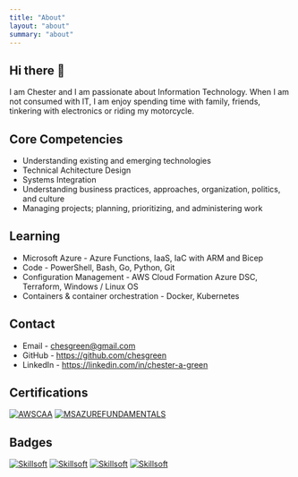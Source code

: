 ```yaml
---
title: "About"
layout: "about"
summary: "about"
---
```


## Hi there 👋

I am Chester and I am passionate about Information Technology.  When I am not consumed with IT, I am enjoy spending time with family, friends, tinkering with electronics or riding my motorcycle.

## Core Competencies
* Understanding existing and emerging technologies
* Technical Achitecture Design
* Systems Integration
* Understanding business practices, approaches, organization, politics, and culture
* Managing projects; planning, prioritizing, and administering work

## Learning
* Microsoft Azure - Azure Functions, IaaS, IaC with ARM and Bicep
* Code - PowerShell, Bash, Go, Python, Git
* Configuration Management - AWS Cloud Formation Azure DSC, Terraform, Windows / Linux OS
* Containers & container orchestration - Docker, Kubernetes

## Contact

* Email - chesgreen@gmail.com
* GitHub - https://github.com/chesgreen
* LinkedIn - https://linkedin.com/in/chester-a-green

## Certifications

[![AWSCAA](https://images.credly.com/size/340x340/images/4bc21d8b-4afe-4fbd-9a90-a9de8bf7b240/AWS-SolArchitect-Associate-2020.png)](https://www.credly.com/badges/fa75a8b2-ea39-45aa-ac09-e37eb6e3f00b/public_url)
[![MSAZUREFUNDAMENTALS](https://images.credly.com/size/340x340/images/6a254dad-77e5-4e71-8049-94e5c7a15981/azure-fundamentals-600x600.png)](https://www.credly.com/badges/67d27b83-0da3-4dfb-b1f1-982ecd377732/public_url)


## Badges
[![Skillsoft](https://api.accredible.com/v1/frontend/credential_website_embed_image/badge/46054426)](https://skillsoft.digitalbadges.skillsoft.com/60f75de0-45be-4ffe-8481-c8a315fb9770)
[![Skillsoft](https://api.accredible.com/v1/frontend/credential_website_embed_image/badge/46199100)](https://skillsoft.digitalbadges.skillsoft.com/8a29671a-fcbd-420d-89b8-8ed90575a27a)
[![Skillsoft](https://api.accredible.com/v1/frontend/credential_website_embed_image/badge/45837616)](https://skillsoft.digitalbadges.skillsoft.com/a43d0e33-c20c-4fad-a348-d1a415e9057c)
[![Skillsoft](https://api.accredible.com/v1/frontend/credential_website_embed_image/badge/40433890)](https://skillsoft.digitalbadges.skillsoft.com/830dc480-c545-493f-9161-ddf54ad4c12c)